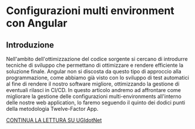 # Configurazioni multi environment con Angular
## Introduzione

Nell'ambito dell'ottimizzazione del codice sorgente si cercano di introdurre tecniche di sviluppo che permettano di ottimizzare e rendere efficiente la soluzione finale. Angular non si discosta da questo tipo di approccio alla programmazione, come abbiamo già visto con lo sviluppo di test automatici al fine di rendere il nostro software migliore, ottimizzando la gestione di eventuali rilasci in CI/CD.
In questo articolo andremo ad affrontare come migliorare la gestione delle configurazioni multi-environments all'interno delle nostre web application, lo faremo seguendo il quinto dei dodici punti della metodologia Twelve-Factor App.

[CONTINUA LA LETTURA SU UGIdotNet](https://www.ugidotnet.org/articoli/2090/Configurazioni-multi-environment-con-Angular) 